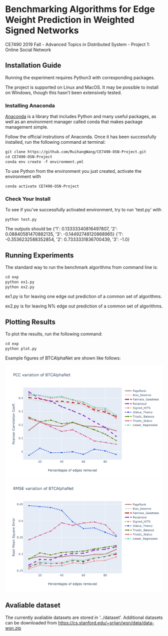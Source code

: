 # Benchmarking Algorithms for Edge Weight Prediction in Weighted Signed Networks

CE7490 2019 Fall - Advanced Topics in Distributed System - Project 1: Online Social Network

## Installation Guide
Running the experiment requires Python3 with corresponding packages.

The project is supported on Linux and MacOS. It may be possible to install on Windows, though this hasn't been extensively tested.

### Installing Anaconda
[Anaconda](https://www.anaconda.com/distribution/) is a library that includes Python and many useful packages, as well as an environment manager called conda that makes package management simple.

Follow the official instrutions of Anaconda. Once it has been successfully installed, run the following command at terminal:

```
git clone https://github.com/RuihangWang/CE7490-OSN-Project.git
cd CE7490-OSN-Project
conda env create -f environment.yml
```

To use Python from the environment you just created, activate the environment with

```
conda activate CE7490-OSN-Project
```

### Check Your Install
To see if you've successfully activated environment, try to run 'test.py' with

```
python test.py
```

The outputs should be {'1': 0.13333340816497807, '2': 0.08840581470882135, '3': -0.14492748120868965} {'1': -0.3536232588352854, '2': 0.7333331836700439, '3': -1.0}

## Running Experiments

The standard way to run the benchmark algorithms from command line is:

```
cd exp
python ex1.py 
python ex2.py 
```
ex1.py is for leaving one edge out prediction of a common set of algorithms.

ex2.py is for leaving N% edge out prediction of a common set of algorithms.

## Plotting Results
To plot the results, run the following command:

```
cd exp
python plot.py
```

Example figures of BTCAlphaNet are shown like follows:

![result pic](./results/BTCAlphaNet_pcc.png)
![result pic](./results/BTCAlphaNet_rmse.png)

## Avaliable dataset
The currently avaliable datasets are stored in '../dataset'. Additional datasets can be downloaded from https://cs.stanford.edu/~srijan/wsn/data/data-wsn.zip

